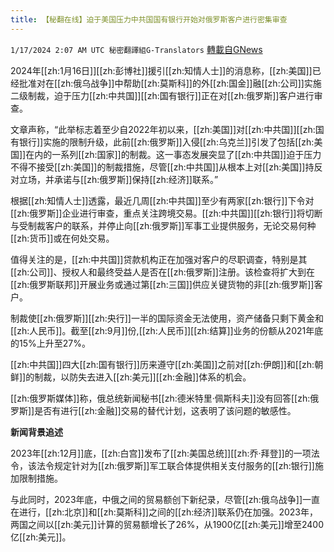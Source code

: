 ```yaml
---
title: 【秘翻在线】迫于美国压力中共国国有银行开始对俄罗斯客户进行密集审查
---
```

`1/17/2024 2:07 AM UTC 秘密翻譯組G-Translators` [轉載自GNews](https://gnews.org/articles/2226625)

2024年[[zh:1月16日]][[zh:彭博社]]援引[[zh:知情人士]]的消息称，[[zh:美国]]已经批准对在[[zh:俄乌战争]]中帮助[[zh:莫斯科]]的外[[zh:国金]]融[[zh:公司]]实施二级制裁，迫于压力[[zh:中共国]][[zh:国有银行]]正在对[[zh:俄罗斯]]客户进行审查。

文章声称，“此举标志着至少自2022年初以来，[[zh:美国]]对[[zh:中共国]][[zh:国有银行]]实施的限制升级，此前[[zh:俄罗斯]]入侵[[zh:乌克兰]]引发了包括[[zh:美国]]在内的一系列[[zh:国家]]的制裁。这一事态发展突显了[[zh:中共国]]迫于压力不得不接受[[zh:美国]]的制裁措施，尽管[[zh:中共国]]从根本上对[[zh:美国]]持反对立场，并承诺与[[zh:俄罗斯]]保持[[zh:经济]]联系。”

根据[[zh:知情人士]]透露，最近几周[[zh:中共国]]至少有两家[[zh:银行]]下令对[[zh:俄罗斯]]企业进行审查，重点关注跨境交易。[[zh:中共国]][[zh:银行]]将切断与受制裁客户的联系，并停止向[[zh:俄罗斯]]军事工业提供服务，无论交易何种[[zh:货币]]或在何处交易。

值得关注的是，[[zh:中共国]]贷款机构正在加强对客户的尽职调查，特别是其[[zh:公司]]、授权人和最终受益人是否在[[zh:俄罗斯]]注册。该检查将扩大到在[[zh:俄罗斯联邦]]开展业务或通过第[[zh:三国]]供应关键货物的非[[zh:俄罗斯]]客户。

制裁使[[zh:俄罗斯]][[zh:央行]]一半的国际资金无法使用，资产储备只剩下黄金和[[zh:人民币]]。截至[[zh:9月]]份,[[zh:人民币]][[zh:结算]]业务的份额从2021年底的15%上升至27%。

[[zh:中共国]]四大[[zh:国有银行]]历来遵守[[zh:美国]]之前对[[zh:伊朗]]和[[zh:朝鲜]]的制裁，以防失去进入[[zh:美元]][[zh:金融]]体系的机会。

[[zh:俄罗斯媒体]]称，俄总统新闻秘书[[zh:德米特里·佩斯科夫]]没有回答[[zh:俄罗斯]]是否有进行[[zh:金融]]交易的替代计划，这表明了该问题的敏感性。

**新闻背景追述**

2023年[[zh:12月]]底，[[zh:白宫]]发布了[[zh:美国总统]][[zh:乔·拜登]]的一项法令，该法令规定针对为[[zh:俄罗斯]]军工联合体提供相关支付服务的[[zh:银行]]施加限制措施。

与此同时，2023年底，中俄之间的贸易额创下新纪录，尽管[[zh:俄乌战争]]一直在进行，[[zh:北京]]和[[zh:莫斯科]]之间的[[zh:经济]]联系仍在加强。2023年，两国之间以[[zh:美元]]计算的贸易额增长了26%，从1900亿[[zh:美元]]增至2400亿[[zh:美元]]。
